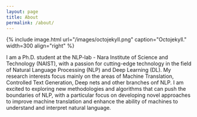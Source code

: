 ```yaml
---
layout: page
title: About
permalink: /about/
---
```


{% include image.html url="/images/octojekyll.png" caption="Octojekyll." width=300 align="right" %}

I am a Ph.D. student at the NLP-lab - Nara Institute of Science and Technology (NAIST), with a passion for cutting-edge technology in the field of Natural Language Processing (NLP) and Deep Learning (DL). My research interests focus mainly on the areas of Machine Translation, Controlled Text Generation, Deep nets and other branches onf NLP. I am excited to exploring new methodologies and algorithms that can push the boundaries of NLP, with a particular focus on developing novel approaches to improve machine translation and enhance the ability of machines to understand and interpret natural language.

